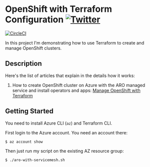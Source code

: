 # OpenShift with Terraform Configuration [![Twitter](https://img.shields.io/twitter/follow/piotr_minkowski.svg?style=social&logo=twitter&label=Follow%20Me)](https://twitter.com/piotr_minkowski)

[![CircleCI](https://circleci.com/gh/piomin/terraform-openshift.svg?style=svg)](https://circleci.com/gh/piomin/terraform-openshift)

In this project I'm demonstrating how to use Terraform to create and manage OpenShift clusters.

## Description 

Here's the list of articles that explain in the details how it works:
1. How to create OpenShift cluster on Azure with the ARO managed service and install operators and apps: [Manage OpenShift with Terraform](https://piotrminkowski.com/2023/09/29/manage-openshift-with-terraform/)

## Getting Started

You need to install Azure CLI (`az`) and Terraform CLI.

First login to the Azure account. You need an account there:
```shell
$ az account show
```

Then just run my script on the existing AZ resource group:
```shell
$ ./aro-with-servicemesh.sh
```
